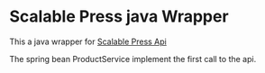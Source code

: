 # Scalable Press java Wrapper

This a java wrapper for [Scalable Press Api](https://scalablepress.com)

The spring bean ProductService implement the first call to the api.